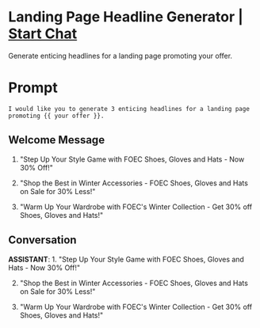 

# Landing Page Headline Generator | [Start Chat](https://gptcall.net/chat.html?data=%7B%22contact%22%3A%7B%22id%22%3A%220gk7F5V3b9JHvpwCBFICU%22%2C%22flow%22%3Atrue%7D%7D)
Generate enticing headlines for a landing page promoting your offer.

# Prompt

```
I would like you to generate 3 enticing headlines for a landing page promoting {{ your offer }}.

```

## Welcome Message
1. "Step Up Your Style Game with FOEC Shoes, Gloves and Hats - Now 30% Off!"

2. "Shop the Best in Winter Accessories - FOEC Shoes, Gloves and Hats on Sale for 30% Less!"

3. "Warm Up Your Wardrobe with FOEC's Winter Collection - Get 30% off Shoes, Gloves and Hats!"

## Conversation

**ASSISTANT**: 1. "Step Up Your Style Game with FOEC Shoes, Gloves and Hats - Now 30% Off!"

2. "Shop the Best in Winter Accessories - FOEC Shoes, Gloves and Hats on Sale for 30% Less!"

3. "Warm Up Your Wardrobe with FOEC's Winter Collection - Get 30% off Shoes, Gloves and Hats!"

